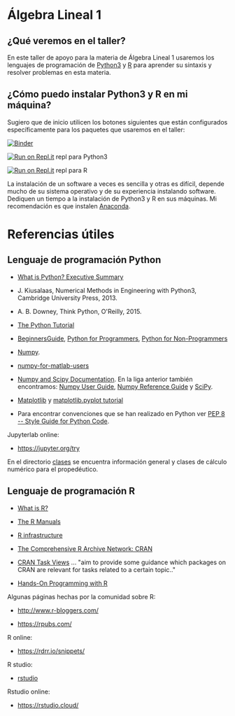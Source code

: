 # Álgebra Lineal 1

## ¿Qué veremos en el taller?

En este taller de apoyo para la materia de Álgebra Lineal 1 usaremos los lenguajes de programación de [Python3](https://en.wikipedia.org/wiki/Python_(programming_language)) y [R](https://en.wikipedia.org/wiki/R_(programming_language)) para aprender su sintaxis y resolver problemas en esta materia.


## ¿Cómo puedo instalar Python3 y R en mi máquina?

Sugiero que de inicio utilicen los botones siguientes que están configurados específicamente para los paquetes que usaremos en el taller:

[![Binder](https://mybinder.org/badge_logo.svg)](https://mybinder.org/v2/gh/palmoreck/talleres/algebra_lineal_1_binder?urlpath=lab/tree/talleres/)

[![Run on Repl.it](https://repl.it/badge/github/palmoreck/talleres)](https://repl.it/@palmoreck/algebra-lineal-1-Python-repl) repl para Python3

[![Run on Repl.it](https://repl.it/badge/github/palmoreck/talleres)](https://repl.it/@palmoreck/algebra-lineal-R-repl) repl para R


La instalación de un software a veces es sencilla y otras es difícil, depende mucho de su sistema operativo y de su experiencia instalando software. Dediquen un tiempo a la instalación de Python3 y R en sus máquinas. Mi recomendación es que instalen [Anaconda](https://www.anaconda.com/products/individual).


# Referencias útiles

## Lenguaje de programación Python

* [What is Python? Executive Summary](https://www.python.org/doc/essays/blurb/)

* J. Kiusalaas, Numerical Methods in Engineering with Python3, Cambridge University Press, 2013.

* A. B. Downey, Think Python, O'Reilly, 2015.

* [The Python Tutorial](https://docs.python.org/3/tutorial/)

* [BeginnersGuide](https://wiki.python.org/moin/BeginnersGuide), [Python for Programmers](https://wiki.python.org/moin/BeginnersGuide/Programmers), [Python for Non-Programmers](https://wiki.python.org/moin/BeginnersGuide/NonProgrammers)

* [Numpy](http://www.numpy.org/).

* [numpy-for-matlab-users](https://www.numpy.org/devdocs/user/numpy-for-matlab-users.html)

* [Numpy and Scipy Documentation](https://docs.scipy.org/doc/). En la liga anterior también encontramos: [Numpy User Guide](https://docs.scipy.org/doc/numpy/user/), [Numpy Reference Guide](https://docs.scipy.org/doc/numpy/reference/) y [SciPy](https://docs.scipy.org/doc/scipy/reference/index.html).

* [Matplotlib](https://matplotlib.org/) y [matplotlib.pyplot tutorial](https://matplotlib.org/3.1.0/tutorials/introductory/pyplot.html)

* Para encontrar convenciones que se han realizado en Python ver [PEP 8 -- Style Guide for Python Code](https://www.python.org/dev/peps/pep-0008/).

Jupyterlab online:

* https://jupyter.org/try

En el directorio [clases](clases/) se encuentra información general y clases de cálculo numérico para el propedéutico.


## Lenguaje de programación R

* [What is R?](https://www.r-project.org/about.html)

* [The R Manuals](https://cran.r-project.org/manuals.html)

* [R infrastructure](https://github.com/r-lib/devtools)

* [The Comprehensive R Archive Network: CRAN](https://cran.r-project.org/)

* [CRAN Task Views](https://cran.r-project.org/web/views/) ... "aim to provide some guidance which packages on CRAN are relevant for tasks related to a certain topic.."

* [Hands-On Programming with R](https://rstudio-education.github.io/hopr/)

Algunas páginas hechas por la comunidad sobre R:

* http://www.r-bloggers.com/

* https://rpubs.com/

R online:

* https://rdrr.io/snippets/

R studio:

* [rstudio](https://rstudio.com/)

Rstudio online:

* https://rstudio.cloud/


